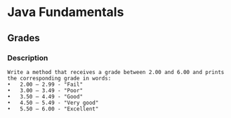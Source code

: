 # Java Fundamentals

## Grades

### Description
    Write a method that receives a grade between 2.00 and 6.00 and prints the corresponding grade in words:
    •	2.00 – 2.99 - "Fail" 
    •	3.00 – 3.49 - "Poor"
    •	3.50 – 4.49 - "Good" 
    •	4.50 – 5.49 - "Very good" 
    •	5.50 – 6.00 - "Excellent"